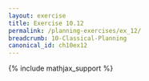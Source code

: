 ```yaml
---
layout: exercise
title: Exercise 10.12
permalink: /planning-exercises/ex_12/
breadcrumb: 10-Classical-Planning
canonical_id: ch10ex12
---
```


{% include mathjax_support %}
